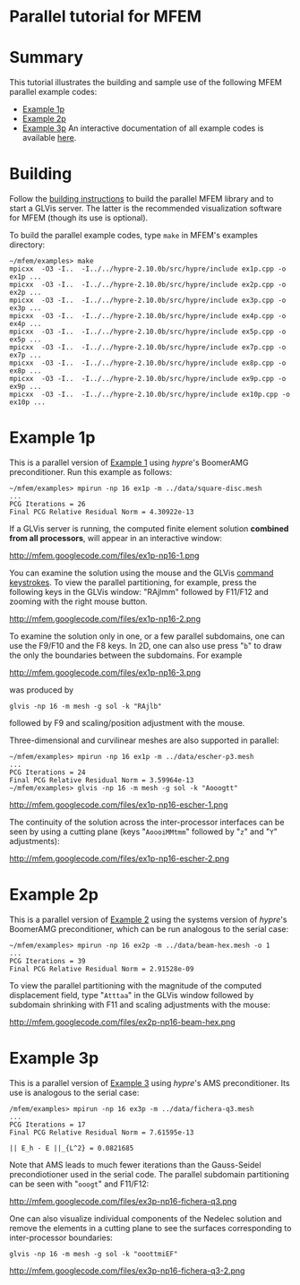 # Parallel tutorial for MFEM

# Summary

This tutorial illustrates the building and sample use of the following MFEM parallel example codes:
  - [Example 1p](#Example_1p)
  - [Example 2p](#Example_2p)
  - [Example 3p](#Example_3p)
An interactive documentation of all example codes is available [here](http://doxygen.mfem.googlecode.com/hg/examples/README_files/index.html). 

# Building

Follow the [building instructions](http://code.google.com/p/mfem/wiki/Building) to build the parallel MFEM library and to start a GLVis server. The latter is the recommended visualization software for MFEM (though its use is optional).

To build the parallel example codes, type `make` in MFEM's examples directory:
```
~/mfem/examples> make
mpicxx  -O3 -I..  -I../../hypre-2.10.0b/src/hypre/include ex1p.cpp -o ex1p ...
mpicxx  -O3 -I..  -I../../hypre-2.10.0b/src/hypre/include ex2p.cpp -o ex2p ...
mpicxx  -O3 -I..  -I../../hypre-2.10.0b/src/hypre/include ex3p.cpp -o ex3p ...
mpicxx  -O3 -I..  -I../../hypre-2.10.0b/src/hypre/include ex4p.cpp -o ex4p ...
mpicxx  -O3 -I..  -I../../hypre-2.10.0b/src/hypre/include ex5p.cpp -o ex5p ...
mpicxx  -O3 -I..  -I../../hypre-2.10.0b/src/hypre/include ex7p.cpp -o ex7p ...
mpicxx  -O3 -I..  -I../../hypre-2.10.0b/src/hypre/include ex8p.cpp -o ex8p ...
mpicxx  -O3 -I..  -I../../hypre-2.10.0b/src/hypre/include ex9p.cpp -o ex9p ...
mpicxx  -O3 -I..  -I../../hypre-2.10.0b/src/hypre/include ex10p.cpp -o ex10p ...
```

# Example 1p

This is a parallel version of [Example 1](http://code.google.com/p/mfem/wiki/SerialTutorial#Example_1) using *hypre*'s BoomerAMG preconditioner. Run this example as follows:
```
~/mfem/examples> mpirun -np 16 ex1p -m ../data/square-disc.mesh
...
PCG Iterations = 26
Final PCG Relative Residual Norm = 4.30922e-13
```

If a GLVis server is running, the computed finite element solution **combined from all processors**, will appear in an interactive window:

http://mfem.googlecode.com/files/ex1p-np16-1.png

You can examine the solution using the mouse and the GLVis [command keystrokes](http://glvis.googlecode.com/hg/README).
To view the parallel partitioning, for example, press the following keys in the GLVis window: "RAjlmm" followed by F11/F12 and zooming with the right mouse button.

http://mfem.googlecode.com/files/ex1p-np16-2.png

To examine the solution only in one, or a few parallel subdomains, one can use the F9/F10 and the F8 keys. In 2D, one can also use press "`b`" to draw the only the boundaries between the subdomains. For example

http://mfem.googlecode.com/files/ex1p-np16-3.png

was produced by
```
glvis -np 16 -m mesh -g sol -k "RAjlb"
```
followed by F9 and scaling/position adjustment with the mouse.

Three-dimensional and curvilinear meshes are also supported in parallel:

```
~/mfem/examples> mpirun -np 16 ex1p -m ../data/escher-p3.mesh
...
PCG Iterations = 24
Final PCG Relative Residual Norm = 3.59964e-13
~/mfem/examples> glvis -np 16 -m mesh -g sol -k "Aooogtt"
```

http://mfem.googlecode.com/files/ex1p-np16-escher-1.png

The continuity of the solution across the inter-processor interfaces can be seen by using a cutting plane (keys "`AoooiMMtmm`" followed by "`z`" and "`Y`" adjustments):

http://mfem.googlecode.com/files/ex1p-np16-escher-2.png


# Example 2p

This is a parallel version of [Example 2](http://code.google.com/p/mfem/wiki/SerialTutorial#Example_2) using the systems version of *hypre*'s BoomerAMG preconditioner, which can be run analogous to the serial case:

```
~/mfem/examples> mpirun -np 16 ex2p -m ../data/beam-hex.mesh -o 1
...
PCG Iterations = 39
Final PCG Relative Residual Norm = 2.91528e-09
```

To view the parallel partitioning with the magnitude of the computed displacement field, type "`Atttaa`" in the GLVis window followed by subdomain shrinking with F11 and scaling adjustments with the mouse:

http://mfem.googlecode.com/files/ex2p-np16-beam-hex.png

# Example 3p

This is a parallel version of [Example 3](http://code.google.com/p/mfem/wiki/SerialTutorial#Example_3) using *hypre*'s AMS preconditioner. Its use is analogous to the serial case:

```
/mfem/examples> mpirun -np 16 ex3p -m ../data/fichera-q3.mesh
...
PCG Iterations = 17
Final PCG Relative Residual Norm = 7.61595e-13

|| E_h - E ||_{L^2} = 0.0821685
```

Note that AMS leads to much fewer iterations than the Gauss-Seidel precondiotioner used in the serial code. The parallel subdomain partitioning can be seen with "`ooogt`" and F11/F12:

http://mfem.googlecode.com/files/ex3p-np16-fichera-q3.png

One can also visualize individual components of the Nedelec solution and remove the elements in a cutting plane to see the surfaces corresponding to inter-processor boundaries:
```
glvis -np 16 -m mesh -g sol -k "ooottmiEF"
```

http://mfem.googlecode.com/files/ex3p-np16-fichera-q3-2.png